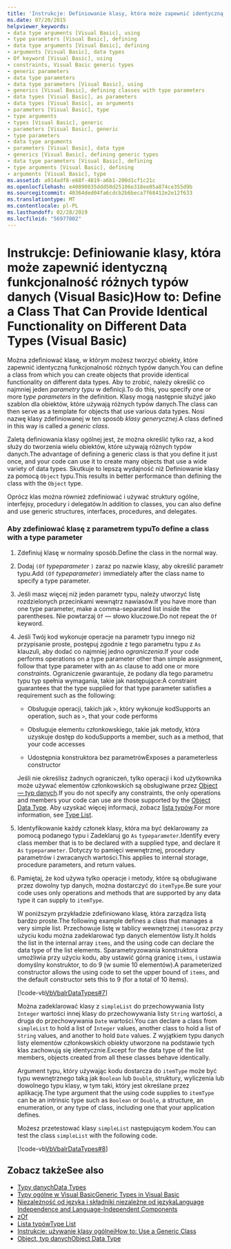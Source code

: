 ```yaml
---
title: 'Instrukcje: Definiowanie klasy, która może zapewnić identyczną funkcjonalność różnych typów danych (Visual Basic)'
ms.date: 07/20/2015
helpviewer_keywords:
- data type arguments [Visual Basic], using
- type parameters [Visual Basic], defining
- data type arguments [Visual Basic], defining
- arguments [Visual Basic], data types
- Of keyword [Visual Basic], using
- constraints, Visual Basic generic types
- generic parameters
- data type parameters
- data type parameters [Visual Basic], using
- generics [Visual Basic], defining classes with type parameters
- data types [Visual Basic], as parameters
- data types [Visual Basic], as arguments
- parameters [Visual Basic], type
- type arguments
- types [Visual Basic], generic
- parameters [Visual Basic], generic
- type parameters
- data type arguments
- parameters [Visual Basic], data type
- generics [Visual Basic], defining generic types
- data type parameters [Visual Basic], defining
- type arguments [Visual Basic], defining
- arguments [Visual Basic], type
ms.assetid: a914adf8-e68f-4819-a6b1-200d1cf1c21c
ms.openlocfilehash: e40890835ddd50d25106e318ee05a874ce355d9b
ms.sourcegitcommit: 40364ded04fa6cdcb2b6beca7f68412e2e12f633
ms.translationtype: MT
ms.contentlocale: pl-PL
ms.lasthandoff: 02/28/2019
ms.locfileid: "56977802"
---
```

# <a name="how-to-define-a-class-that-can-provide-identical-functionality-on-different-data-types-visual-basic"></a><span data-ttu-id="48ddb-102">Instrukcje: Definiowanie klasy, która może zapewnić identyczną funkcjonalność różnych typów danych (Visual Basic)</span><span class="sxs-lookup"><span data-stu-id="48ddb-102">How to: Define a Class That Can Provide Identical Functionality on Different Data Types (Visual Basic)</span></span>
<span data-ttu-id="48ddb-103">Można zdefiniować klasę, w którym możesz tworzyć obiekty, które zapewnić identyczną funkcjonalność różnych typów danych.</span><span class="sxs-lookup"><span data-stu-id="48ddb-103">You can define a class from which you can create objects that provide identical functionality on different data types.</span></span> <span data-ttu-id="48ddb-104">Aby to zrobić, należy określić co najmniej jeden *parametry typu* w definicji.</span><span class="sxs-lookup"><span data-stu-id="48ddb-104">To do this, you specify one or more *type parameters* in the definition.</span></span> <span data-ttu-id="48ddb-105">Klasy mogą następnie służyć jako szablon dla obiektów, które używają różnych typów danych.</span><span class="sxs-lookup"><span data-stu-id="48ddb-105">The class can then serve as a template for objects that use various data types.</span></span> <span data-ttu-id="48ddb-106">Nosi nazwę klasy zdefiniowanej w ten sposób *klasy generycznej*.</span><span class="sxs-lookup"><span data-stu-id="48ddb-106">A class defined in this way is called a *generic class*.</span></span>  
  
 <span data-ttu-id="48ddb-107">Zaletą definiowania klasy ogólnej jest, że można określić tylko raz, a kod służy do tworzenia wielu obiektów, które używają różnych typów danych.</span><span class="sxs-lookup"><span data-stu-id="48ddb-107">The advantage of defining a generic class is that you define it just once, and your code can use it to create many objects that use a wide variety of data types.</span></span> <span data-ttu-id="48ddb-108">Skutkuje to lepszą wydajność niż Definiowanie klasy za pomocą `Object` typu.</span><span class="sxs-lookup"><span data-stu-id="48ddb-108">This results in better performance than defining the class with the `Object` type.</span></span>  
  
 <span data-ttu-id="48ddb-109">Oprócz klas można również zdefiniować i używać struktury ogólne, interfejsy, procedury i delegatów.</span><span class="sxs-lookup"><span data-stu-id="48ddb-109">In addition to classes, you can also define and use generic structures, interfaces, procedures, and delegates.</span></span>  
  
### <a name="to-define-a-class-with-a-type-parameter"></a><span data-ttu-id="48ddb-110">Aby zdefiniować klasę z parametrem typu</span><span class="sxs-lookup"><span data-stu-id="48ddb-110">To define a class with a type parameter</span></span>  
  
1.  <span data-ttu-id="48ddb-111">Zdefiniuj klasę w normalny sposób.</span><span class="sxs-lookup"><span data-stu-id="48ddb-111">Define the class in the normal way.</span></span>  
  
2.  <span data-ttu-id="48ddb-112">Dodaj `(Of` *typeparameter* `)` zaraz po nazwie klasy, aby określić parametr typu.</span><span class="sxs-lookup"><span data-stu-id="48ddb-112">Add `(Of` *typeparameter*`)` immediately after the class name to specify a type parameter.</span></span>  
  
3.  <span data-ttu-id="48ddb-113">Jeśli masz więcej niż jeden parametr typu, należy utworzyć listę rozdzielonych przecinkami wewnątrz nawiasów.</span><span class="sxs-lookup"><span data-stu-id="48ddb-113">If you have more than one type parameter, make a comma-separated list inside the parentheses.</span></span> <span data-ttu-id="48ddb-114">Nie powtarzaj `Of` — słowo kluczowe.</span><span class="sxs-lookup"><span data-stu-id="48ddb-114">Do not repeat the `Of` keyword.</span></span>  
  
4.  <span data-ttu-id="48ddb-115">Jeśli Twój kod wykonuje operacje na parametr typu innego niż przypisanie proste, postępuj zgodnie z tego parametru typu z `As` klauzuli, aby dodać co najmniej jedno *ograniczenia*.</span><span class="sxs-lookup"><span data-stu-id="48ddb-115">If your code performs operations on a type parameter other than simple assignment, follow that type parameter with an `As` clause to add one or more *constraints*.</span></span> <span data-ttu-id="48ddb-116">Ograniczenie gwarantuje, że podany dla tego parametru typu typ spełnia wymagania, takie jak następujące:</span><span class="sxs-lookup"><span data-stu-id="48ddb-116">A constraint guarantees that the type supplied for that type parameter satisfies a requirement such as the following:</span></span>  
  
    -   <span data-ttu-id="48ddb-117">Obsługuje operacji, takich jak `>`, który wykonuje kod</span><span class="sxs-lookup"><span data-stu-id="48ddb-117">Supports an operation, such as `>`, that your code performs</span></span>  
  
    -   <span data-ttu-id="48ddb-118">Obsługuje elementu członkowskiego, takie jak metody, która uzyskuje dostęp do kodu</span><span class="sxs-lookup"><span data-stu-id="48ddb-118">Supports a member, such as a method, that your code accesses</span></span>  
  
    -   <span data-ttu-id="48ddb-119">Udostępnia konstruktora bez parametrów</span><span class="sxs-lookup"><span data-stu-id="48ddb-119">Exposes a parameterless constructor</span></span>  
  
     <span data-ttu-id="48ddb-120">Jeśli nie określisz żadnych ograniczeń, tylko operacji i kod użytkownika może używać elementów członkowskich są obsługiwane przez [Object — typ danych](../../../../visual-basic/language-reference/data-types/object-data-type.md).</span><span class="sxs-lookup"><span data-stu-id="48ddb-120">If you do not specify any constraints, the only operations and members your code can use are those supported by the [Object Data Type](../../../../visual-basic/language-reference/data-types/object-data-type.md).</span></span> <span data-ttu-id="48ddb-121">Aby uzyskać więcej informacji, zobacz [lista typów](../../../../visual-basic/language-reference/statements/type-list.md).</span><span class="sxs-lookup"><span data-stu-id="48ddb-121">For more information, see [Type List](../../../../visual-basic/language-reference/statements/type-list.md).</span></span>  
  
5.  <span data-ttu-id="48ddb-122">Identyfikowanie każdy członek klasy, która ma być deklarowany za pomocą podanego typu i Zadeklaruj go `As` `typeparameter`.</span><span class="sxs-lookup"><span data-stu-id="48ddb-122">Identify every class member that is to be declared with a supplied type, and declare it `As` `typeparameter`.</span></span> <span data-ttu-id="48ddb-123">Dotyczy to pamięci wewnętrznej, procedury parametrów i zwracanych wartości.</span><span class="sxs-lookup"><span data-stu-id="48ddb-123">This applies to internal storage, procedure parameters, and return values.</span></span>  
  
6.  <span data-ttu-id="48ddb-124">Pamiętaj, że kod używa tylko operacje i metody, które są obsługiwane przez dowolny typ danych, można dostarczyć do `itemType`.</span><span class="sxs-lookup"><span data-stu-id="48ddb-124">Be sure your code uses only operations and methods that are supported by any data type it can supply to `itemType`.</span></span>  
  
     <span data-ttu-id="48ddb-125">W poniższym przykładzie zdefiniowano klasę, która zarządza listą bardzo proste.</span><span class="sxs-lookup"><span data-stu-id="48ddb-125">The following example defines a class that manages a very simple list.</span></span> <span data-ttu-id="48ddb-126">Przechowuje listę w tablicy wewnętrznej `items`oraz przy użyciu kodu można zadeklarować typ danych elementów listy.</span><span class="sxs-lookup"><span data-stu-id="48ddb-126">It holds the list in the internal array `items`, and the using code can declare the data type of the list elements.</span></span> <span data-ttu-id="48ddb-127">Sparametryzowania konstruktora umożliwia przy użyciu kodu, aby ustawić górną granicę `items`, i ustawia domyślny konstruktor, to do 9 (w sumie 10 elementów).</span><span class="sxs-lookup"><span data-stu-id="48ddb-127">A parameterized constructor allows the using code to set the upper bound of `items`, and the default constructor sets this to 9 (for a total of 10 items).</span></span>  
  
     [!code-vb[VbVbalrDataTypes#7](~/samples/snippets/visualbasic/VS_Snippets_VBCSharp/VbVbalrDataTypes/VB/Class1.vb#7)]  
  
     <span data-ttu-id="48ddb-128">Można zadeklarować klasy z `simpleList` do przechowywania listy `Integer` wartości innej klasy do przechowywania listy `String` wartości, a druga do przechowywania `Date` wartości.</span><span class="sxs-lookup"><span data-stu-id="48ddb-128">You can declare a class from `simpleList` to hold a list of `Integer` values, another class to hold a list of `String` values, and another to hold `Date` values.</span></span> <span data-ttu-id="48ddb-129">Z wyjątkiem typu danych listy elementów członkowskich obiekty utworzone na podstawie tych klas zachowują się identycznie.</span><span class="sxs-lookup"><span data-stu-id="48ddb-129">Except for the data type of the list members, objects created from all these classes behave identically.</span></span>  
  
     <span data-ttu-id="48ddb-130">Argument typu, który używając kodu dostarcza do `itemType` może być typu wewnętrznego taką jak `Boolean` lub `Double`, struktury, wyliczenia lub dowolnego typu klasy, w tym taki, który jest określane przez aplikację.</span><span class="sxs-lookup"><span data-stu-id="48ddb-130">The type argument that the using code supplies to `itemType` can be an intrinsic type such as `Boolean` or `Double`, a structure, an enumeration, or any type of class, including one that your application defines.</span></span>  
  
     <span data-ttu-id="48ddb-131">Możesz przetestować klasy `simpleList` następującym kodem.</span><span class="sxs-lookup"><span data-stu-id="48ddb-131">You can test the class `simpleList` with the following code.</span></span>  
  
     [!code-vb[VbVbalrDataTypes#8](~/samples/snippets/visualbasic/VS_Snippets_VBCSharp/VbVbalrDataTypes/VB/Class1.vb#8)]  
  
## <a name="see-also"></a><span data-ttu-id="48ddb-132">Zobacz także</span><span class="sxs-lookup"><span data-stu-id="48ddb-132">See also</span></span>
- [<span data-ttu-id="48ddb-133">Typy danych</span><span class="sxs-lookup"><span data-stu-id="48ddb-133">Data Types</span></span>](../../../../visual-basic/programming-guide/language-features/data-types/index.md)
- [<span data-ttu-id="48ddb-134">Typy ogólne w Visual Basic</span><span class="sxs-lookup"><span data-stu-id="48ddb-134">Generic Types in Visual Basic</span></span>](../../../../visual-basic/programming-guide/language-features/data-types/generic-types.md)
- [<span data-ttu-id="48ddb-135">Niezależność od języka i składniki niezależne od języka</span><span class="sxs-lookup"><span data-stu-id="48ddb-135">Language Independence and Language-Independent Components</span></span>](../../../../standard/language-independence-and-language-independent-components.md)
- [<span data-ttu-id="48ddb-136">z</span><span class="sxs-lookup"><span data-stu-id="48ddb-136">Of</span></span>](../../../../visual-basic/language-reference/statements/of-clause.md)
- [<span data-ttu-id="48ddb-137">Lista typów</span><span class="sxs-lookup"><span data-stu-id="48ddb-137">Type List</span></span>](../../../../visual-basic/language-reference/statements/type-list.md)
- [<span data-ttu-id="48ddb-138">Instrukcje: używanie klasy ogólnej</span><span class="sxs-lookup"><span data-stu-id="48ddb-138">How to: Use a Generic Class</span></span>](../../../../visual-basic/programming-guide/language-features/data-types/how-to-use-a-generic-class.md)
- [<span data-ttu-id="48ddb-139">Object, typ danych</span><span class="sxs-lookup"><span data-stu-id="48ddb-139">Object Data Type</span></span>](../../../../visual-basic/language-reference/data-types/object-data-type.md)
